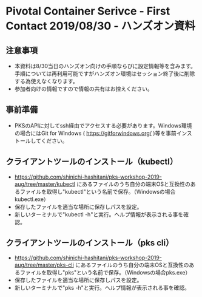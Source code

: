 # Pivotal Container Serivce - First Contact 2019/08/30 - ハンズオン資料
## 注意事項
- 本資料は8/30当日のハンズオン向けの手順ならびに設定情報等を含みます。手順については再利用可能ですがハンズオン環境はセッション終了後に削除する為使えなくなります。
- 参加者向けの情報ですので情報の共有はお控えください。
## 事前準備
- PKSのAPIに対してssh経由でアクセスする必要があります。Windows環境の場合にはGit for Windows ( https://gitforwindows.org/ )等を事前インストールしてください。
## クライアントツールのインストール（kubectl）
- https://github.com/shinichi-hashitani/pks-workshop-2019-aug/tree/master/kubectl にあるファイルのうち自分の端末OSと互換性のあるファイルを取得し"kubectl"という名前で保存。（Windowsの場合kubectl.exe）
- 保存したファイルを適当な場所に保存しパスを設定。
- 新しいターミナルで"kubectl -h"と実行。ヘルプ情報が表示される事を確認。
## クライアントツールのインストール（pks cli）
- https://github.com/shinichi-hashitani/pks-workshop-2019-aug/tree/master/pks-cli にあるファイルのうち自分の端末OSと互換性のあるファイルを取得し"pks"という名前で保存。（Windowsの場合pks.exe）
- 保存したファイルを適当な場所に保存しパスを設定。
- 新しいターミナルで"pks -h"と実行。ヘルプ情報が表示される事を確認。
